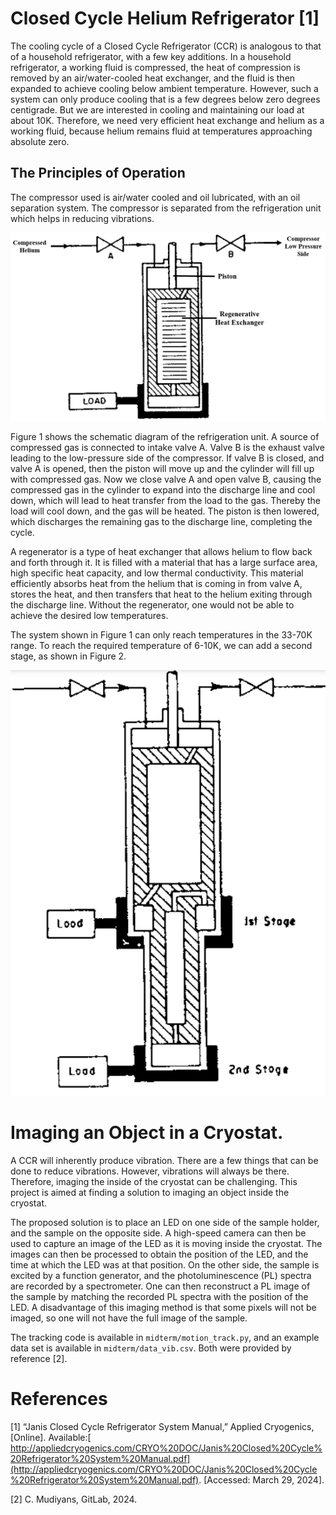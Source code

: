 # Closed Cycle Helium Refrigerator [1]

The cooling cycle of a Closed Cycle Refrigerator (CCR) is analogous to that of a household refrigerator, with a few key additions. In a household refrigerator, a working fluid is compressed, the heat of compression is removed by an air/water-cooled heat exchanger, and the fluid is then expanded to achieve cooling below ambient temperature. However, such a system can only produce cooling that is a few degrees below zero degrees centigrade. But we are interested in cooling and maintaining our load at about 10K. Therefore, we need very efficient heat exchange and helium as a working fluid, because helium remains fluid at temperatures approaching absolute zero.

## The Principles of Operation
The compressor used is air/water cooled and oil lubricated, with an oil separation system. The compressor is separated from the refrigeration unit which helps in reducing vibrations.

![1 Cycle](https://github.com/ubsuny/g2coral-CP2P2024/blob/main/midterm/stage1.PNG)

Figure 1 shows the schematic diagram of the refrigeration unit. A source of compressed gas is connected to intake valve A. Valve B is the exhaust valve leading to the low-pressure side of the compressor. If valve B is closed, and valve A is opened, then the piston will move up and the cylinder will fill up with compressed gas. Now we close valve A and open valve B, causing the compressed gas in the cylinder to expand into the discharge line and cool down, which will lead to heat transfer from the load to the gas. Thereby the load will cool down, and the gas will be heated. The piston is then lowered, which discharges the remaining gas to the discharge line, completing the cycle.

A regenerator is a type of heat exchanger that allows helium to flow back and forth through it. It is filled with a material that has a large surface area, high specific heat capacity, and low thermal conductivity. This material efficiently absorbs heat from the helium that is coming in from valve A, stores the heat, and then transfers that heat to the helium exiting through the discharge line. Without the regenerator, one would not be able to achieve the desired low temperatures.

The system shown in Figure 1 can only reach temperatures in the 33-70K range. To reach the required temperature of 6-10K, we can add a second stage, as shown in Figure 2.

![2 Cycles](https://github.com/ubsuny/g2coral-CP2P2024/blob/main/midterm/stage2.PNG)

# Imaging an Object in a Cryostat.

A CCR will inherently produce vibration. There are a few things that can be done to reduce vibrations. However, vibrations will always be there. Therefore, imaging the inside of the cryostat can be challenging. This project is aimed at finding a solution to imaging an object inside the cryostat.

The proposed solution is to place an LED on one side of the sample holder, and the sample on the opposite side. A high-speed camera can then be used to capture an image of the LED as it is moving inside the cryostat. The images can then be processed to obtain the position of the LED, and the time at which the LED was at that position. On the other side, the sample is excited by a function generator, and the photoluminescence (PL) spectra are recorded by a spectrometer. One can then reconstruct a PL image of the sample by matching the recorded PL spectra with the position of the LED. A disadvantage of this imaging method is that some pixels will not be imaged, so one will not have the full image of the sample.

The tracking code is available in `midterm/motion_track.py`, and an example data set is available in `midterm/data_vib.csv`. Both were provided by reference [2].

# References
[1] “Janis Closed Cycle Refrigerator System Manual,” Applied Cryogenics, [Online]. Available:[ http://appliedcryogenics.com/CRYO%20DOC/Janis%20Closed%20Cycle%20Refrigerator%20System%20Manual.pdf](http://appliedcryogenics.com/CRYO%20DOC/Janis%20Closed%20Cycle%20Refrigerator%20System%20Manual.pdf). [Accessed: March 29, 2024].

[2] C. Mudiyans, GitLab, 2024.
